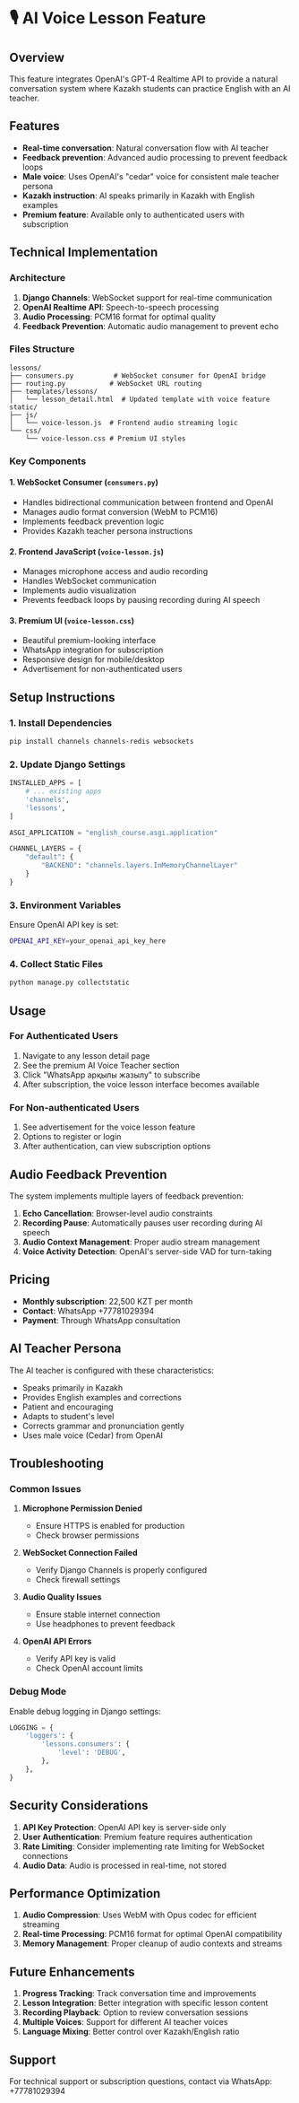 # 🎙️ AI Voice Lesson Feature

## Overview
This feature integrates OpenAI's GPT-4 Realtime API to provide a natural conversation system where Kazakh students can practice English with an AI teacher.

## Features
- **Real-time conversation**: Natural conversation flow with AI teacher
- **Feedback prevention**: Advanced audio processing to prevent feedback loops
- **Male voice**: Uses OpenAI's "cedar" voice for consistent male teacher persona
- **Kazakh instruction**: AI speaks primarily in Kazakh with English examples
- **Premium feature**: Available only to authenticated users with subscription

## Technical Implementation

### Architecture
1. **Django Channels**: WebSocket support for real-time communication
2. **OpenAI Realtime API**: Speech-to-speech processing
3. **Audio Processing**: PCM16 format for optimal quality
4. **Feedback Prevention**: Automatic audio management to prevent echo

### Files Structure
```
lessons/
├── consumers.py          # WebSocket consumer for OpenAI bridge
├── routing.py           # WebSocket URL routing
├── templates/lessons/
│   └── lesson_detail.html  # Updated template with voice feature
static/
├── js/
│   └── voice-lesson.js  # Frontend audio streaming logic
└── css/
    └── voice-lesson.css # Premium UI styles
```

### Key Components

#### 1. WebSocket Consumer (`consumers.py`)
- Handles bidirectional communication between frontend and OpenAI
- Manages audio format conversion (WebM to PCM16)
- Implements feedback prevention logic
- Provides Kazakh teacher persona instructions

#### 2. Frontend JavaScript (`voice-lesson.js`)
- Manages microphone access and audio recording
- Handles WebSocket communication
- Implements audio visualization
- Prevents feedback loops by pausing recording during AI speech

#### 3. Premium UI (`voice-lesson.css`)
- Beautiful premium-looking interface
- WhatsApp integration for subscription
- Responsive design for mobile/desktop
- Advertisement for non-authenticated users

## Setup Instructions

### 1. Install Dependencies
```bash
pip install channels channels-redis websockets
```

### 2. Update Django Settings
```python
INSTALLED_APPS = [
    # ... existing apps
    'channels',
    'lessons',
]

ASGI_APPLICATION = "english_course.asgi.application"

CHANNEL_LAYERS = {
    "default": {
        "BACKEND": "channels.layers.InMemoryChannelLayer"
    }
}
```

### 3. Environment Variables
Ensure OpenAI API key is set:
```bash
OPENAI_API_KEY=your_openai_api_key_here
```

### 4. Collect Static Files
```bash
python manage.py collectstatic
```

## Usage

### For Authenticated Users
1. Navigate to any lesson detail page
2. See the premium AI Voice Teacher section
3. Click "WhatsApp арқылы жазылу" to subscribe
4. After subscription, the voice lesson interface becomes available

### For Non-authenticated Users
1. See advertisement for the voice lesson feature
2. Options to register or login
3. After authentication, can view subscription options

## Audio Feedback Prevention

The system implements multiple layers of feedback prevention:

1. **Echo Cancellation**: Browser-level audio constraints
2. **Recording Pause**: Automatically pauses user recording during AI speech
3. **Audio Context Management**: Proper audio stream management
4. **Voice Activity Detection**: OpenAI's server-side VAD for turn-taking

## Pricing
- **Monthly subscription**: 22,500 KZT per month
- **Contact**: WhatsApp +77781029394
- **Payment**: Through WhatsApp consultation

## AI Teacher Persona

The AI teacher is configured with these characteristics:
- Speaks primarily in Kazakh
- Provides English examples and corrections
- Patient and encouraging
- Adapts to student's level
- Corrects grammar and pronunciation gently
- Uses male voice (Cedar) from OpenAI

## Troubleshooting

### Common Issues

1. **Microphone Permission Denied**
   - Ensure HTTPS is enabled for production
   - Check browser permissions

2. **WebSocket Connection Failed**
   - Verify Django Channels is properly configured
   - Check firewall settings

3. **Audio Quality Issues**
   - Ensure stable internet connection
   - Use headphones to prevent feedback

4. **OpenAI API Errors**
   - Verify API key is valid
   - Check OpenAI account limits

### Debug Mode
Enable debug logging in Django settings:
```python
LOGGING = {
    'loggers': {
        'lessons.consumers': {
            'level': 'DEBUG',
        },
    },
}
```

## Security Considerations

1. **API Key Protection**: OpenAI API key is server-side only
2. **User Authentication**: Premium feature requires authentication
3. **Rate Limiting**: Consider implementing rate limiting for WebSocket connections
4. **Audio Data**: Audio is processed in real-time, not stored

## Performance Optimization

1. **Audio Compression**: Uses WebM with Opus codec for efficient streaming
2. **Real-time Processing**: PCM16 format for optimal OpenAI compatibility
3. **Memory Management**: Proper cleanup of audio contexts and streams

## Future Enhancements

1. **Progress Tracking**: Track conversation time and improvements
2. **Lesson Integration**: Better integration with specific lesson content
3. **Recording Playback**: Option to review conversation sessions
4. **Multiple Voices**: Support for different AI teacher voices
5. **Language Mixing**: Better control over Kazakh/English ratio

## Support

For technical support or subscription questions, contact via WhatsApp: +77781029394